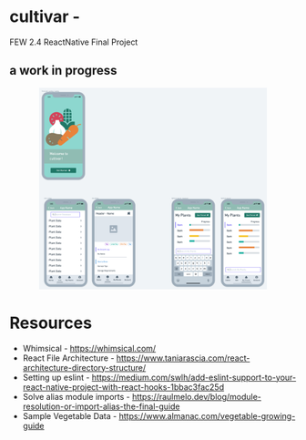 # cultivar - 
FEW 2.4 ReactNative Final Project 

## a work in progress 
<div style="text-align:center">
<img src="./docs/wireframes-draft.png" width="400">
</div>

# Resources
- Whimsical - https://whimsical.com/
- React File Architecture - https://www.taniarascia.com/react-architecture-directory-structure/
- Setting up eslint - https://medium.com/swlh/add-eslint-support-to-your-react-native-project-with-react-hooks-1bbac3fac25d
- Solve alias module imports - https://raulmelo.dev/blog/module-resolution-or-import-alias-the-final-guide
- Sample Vegetable Data - https://www.almanac.com/vegetable-growing-guide
